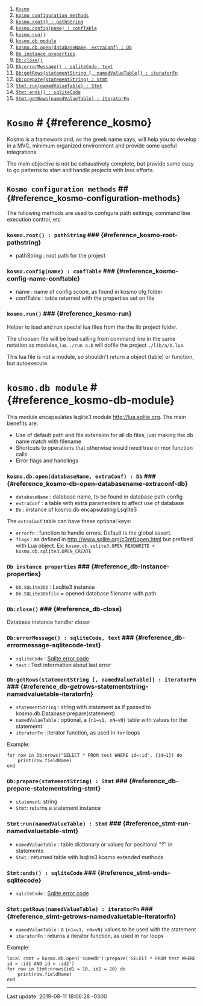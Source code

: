 1. [```Kosmo```](#reference_kosmo)
 1. [```Kosmo configuration methods```](#reference_kosmo-configuration-methods)
  1. [```kosmo.root() : pathString```](#reference_kosmo-root-pathstring)
  1. [```kosmo.config(name) : confTable```](#reference_kosmo-config-name-conftable)
  1. [```kosmo.run()```](#reference_kosmo-run)
1. [```kosmo.db module```](#reference_kosmo-db-module)
  1. [```kosmo.db.open(databaseName, extraConf) : Db```](#reference_kosmo-db-open-databasename-extraconf-db)
  1. [```Db instance properties```](#reference_db-instance-properties)
  1. [```Db:close()```](#reference_db-close)
  1. [```Db:errorMessage() : sqliteCode, text```](#reference_db-errormessage-sqlitecode-text)
  1. [```Db:getRows(statementString [, namedValueTable]) : iteratorFn```](#reference_db-getrows-statementstring-namedvaluetable-iteratorfn)
  1. [```Db:prepare(statementString) : Stmt```](#reference_db-prepare-statementstring-stmt)
  1. [```Stmt:run(namedValueTable) : Stmt```](#reference_stmt-run-namedvaluetable-stmt)
  1. [```Stmt:ends() : sqliteCode```](#reference_stmt-ends-sqlitecode)
  1. [```Stmt:getRows(namedValueTable) : iteratorFn```](#reference_stmt-getrows-namedvaluetable-iteratorfn)



# ``Kosmo`` # {#reference_kosmo}

Kosmo is a framework and, as the greek name says, will help you
to develop in a MVC, minimum organized environment and provide
some useful integrations.

The main objective is not be exhaustively complete, but provide
some easy to go patterns to start and handle projects with less
efforts.

## ``Kosmo configuration methods`` ## {#reference_kosmo-configuration-methods}

The following methods are used to configure path settings,
command line execution control, etc

### ``kosmo.root() : pathString`` ### {#reference_kosmo-root-pathstring}

* pathString : root path for the project

### ``kosmo.config(name) : confTable`` ### {#reference_kosmo-config-name-conftable}

* name : name of config scope, as found in kosmo cfg folder
* confTable : table returned with the properties set on file

### ``kosmo.run()`` ### {#reference_kosmo-run}

Helper to load and run special lua files from the the lib project folder.

The choosen file will be load calling from command line in the same notation
as modules, i.e. `./run a.b` will dofile the project `./lib/a/b.lua`.

This lua file is not a module, so shouldn't return a object (table) or function,
but autoexecute.

# ``kosmo.db module`` # {#reference_kosmo-db-module}

This module encapsulates lsqlite3 module <http://lua.sqlite.org>.
The main benefits are:

* Use of default path and file extension for all db files, just making the db name match with filename
* Shortcuts to operations that otherwise would need tree or mor function calls
* Error flags and handlings

### ``kosmo.db.open(databaseName, extraConf) : Db`` ### {#reference_kosmo-db-open-databasename-extraconf-db}

* `databaseName` : database name, to be found in database path config
* `extraConf` : a table with extra paramenters to affect use of database
* `Db` : instance of kosmo.db encapsulating Lsqlite3

The `extraConf` table can have these optional keys:

* `errorfn` : function to handle errors. Default is the global assert.
* `flags` : as defined in <http://www.sqlite.org/c3ref/open.html> but prefixed with Lua object. Ex: `kosmo.db.sqlite3.OPEN_READWRITE + kosmo.db.sqlite3.OPEN_CREATE`

### ``Db instance properties`` ### {#reference_db-instance-properties}

* `Db.SQLite3Db` : Lsqlite3 instance
* `Db.SQLite3Dbfile` = opened database filename with path

### ``Db:close()`` ### {#reference_db-close}

Database instance handler closer

### ``Db:errorMessage() : sqliteCode, text`` ### {#reference_db-errormessage-sqlitecode-text}

* `sqliteCode` : [Sqlite error code](https://www.sqlite.org/rescode.html#primary_result_code_list)
* `text` : Text information about last error

### ``Db:getRows(statementString [, namedValueTable]) : iteratorFn`` ### {#reference_db-getrows-statementstring-namedvaluetable-iteratorfn}

* `statementString` : string with statement as if passed to kosmo.db.Database:prepare(statement)
* `namedValueTable` : optional, a `{n1=v1, nN=vN}` table with values for the statememt
* `iteratorFn` : iterator function, as used in `for` loops

Example:

```
for row in Db:nrows("SELECT * FROM test WHERE id=:id", {id=1}) do
    print(row.fieldName)
end
```

### ``Db:prepare(statementString) : Stmt`` ### {#reference_db-prepare-statementstring-stmt}

* `statement`: string
* `Stmt`: returns a statement instance

### ``Stmt:run(namedValueTable) : Stmt`` ### {#reference_stmt-run-namedvaluetable-stmt}

* `namedValueTable` : table dictionary or values for positional "?" in statements
* `Stmt` : returned table with lsqlite3 kosmo extended methods

### ``Stmt:ends() : sqliteCode`` ### {#reference_stmt-ends-sqlitecode}

* `sqliteCode` : [Sqlite error code](https://www.sqlite.org/rescode.html#primary_result_code_list)

### ``Stmt:getRows(namedValueTable) : iteratorFn`` ### {#reference_stmt-getrows-namedvaluetable-iteratorfn}

* `namedValueTable` : a `{n1=v1, nN=vN}` values to be used with the statement
* `iteratorFn` : returns a iterator function, as used in `for` loops

Example:

```
local stmt = kosmo.db.open('somedb'):prepare('SELECT * FROM test WHERE id > :id1 AND id < :id2')
for row in Stmt:nrows{id1 = 10, id2 = 20} do
    print(row.fieldName)
end
```

----------
Last update: 2019-08-11 18:06:28 -0300